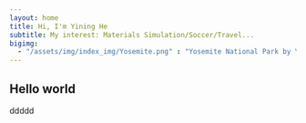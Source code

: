 ```yaml
---
layout: home
title: Hi, I'm Yining He
subtitle: My interest: Materials Simulation/Soccer/Travel...
bigimg:
  - "/assets/img/index_img/Yosemite.png" : "Yosemite National Park by Yining He, June 2016"
---
```


## Hello world
ddddd

